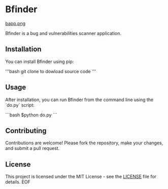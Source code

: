 # Bfinder
[bapp.png](https://github.com/ministerko/Bfinder/blob/main/bapp.png)


Bfinder is a bug and vulnerabilities scanner application.

## Installation

You can install Bfinder using pip:

'''bash  git clone <repository> to dowload source code
'''

## Usage

After installation, you can run Bfinder from the command line using the \`do.py\` script:

\`\`\`bash
$python do.py
\`\`\`

## Contributing

Contributions are welcome! Please fork the repository, make your changes, and submit a pull request.

## License

This project is licensed under the MIT License - see the [LICENSE](LICENSE) file for details.
EOF
